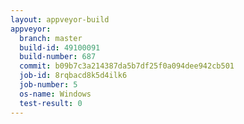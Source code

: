 ```yaml
---
layout: appveyor-build
appveyor:
  branch: master
  build-id: 49100091
  build-number: 687
  commit: b09b7c3a214387da5b7df25f0a094dee942cb501
  job-id: 8rqbacd8k5d4ilk6
  job-number: 5
  os-name: Windows
  test-result: 0
---
```

